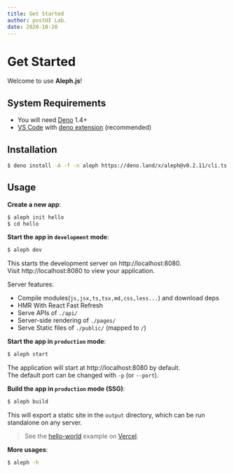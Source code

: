 ```yaml
---
title: Get Started
author: postUI Lab.
date: 2020-10-20
---
```


# Get Started

Welcome to use **Aleph.js**!

## System Requirements

 - You will need [Deno](https://deno.land/) 1.4+
 - [VS Code](https://code.visualstudio.com/) with  [deno extension](https://marketplace.visualstudio.com/items?itemName=denoland.vscode-deno) (recommended)

## Installation

```bash
$ deno install -A -f -n aleph https://deno.land/x/aleph@v0.2.11/cli.ts
```

## Usage

**Create a new app**:

```bash
$ aleph init hello
$ cd hello
```

**Start the app in `development` mode**:

```bash
$ aleph dev
```

This starts the development server on http://localhost:8080.
<br>
Visit http://localhost:8080 to view your application.

Server features:

- Compile modules(`js,jsx,ts,tsx,md,css,less...`) and download deps
- HMR With React Fast Refresh
- Serve APIs of `./api/`
- Server-side rendering of `./pages/`
- Serve Static files of `./public/` (mapped to `/`)

**Start the app in `production` mode**:

```bash
$ aleph start
```

The application will start at http://localhost:8080 by default.
<br>
The default port can be changed with `-p` (or `--port`).

**Build the app in `production` mode (SSG)**:

```bash
$ aleph build
```

This will export a static site in the `output` directory, which can be run standalone on any server.

> See the [hello-world](https://alephjs-hello-world.vercel.app/) example on [Vercel](https://vercel.com).

**More usages**:

```bash
$ aleph -h
```
